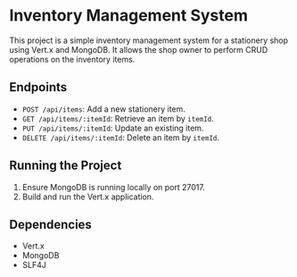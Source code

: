 # Inventory Management System

This project is a simple inventory management system for a stationery shop using Vert.x and MongoDB. It allows the shop owner to perform CRUD operations on the inventory items.

## Endpoints

- `POST /api/items`: Add a new stationery item.
- `GET /api/items/:itemId`: Retrieve an item by `itemId`.
- `PUT /api/items/:itemId`: Update an existing item.
- `DELETE /api/items/:itemId`: Delete an item by `itemId`.

## Running the Project

1. Ensure MongoDB is running locally on port 27017.
2. Build and run the Vert.x application.

## Dependencies

- Vert.x
- MongoDB
- SLF4J
